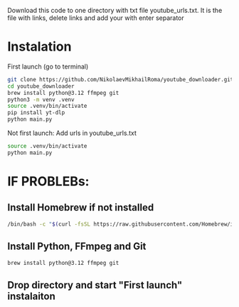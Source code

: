 Download this code to one directory with txt file youtube_urls.txt. It is the file with links, delete links and add your with enter separator

# Instalation

First launch (go to terminal)
```bash
git clone https://github.com/NikolaevMikhailRoma/youtube_downloader.git 
cd youtube_downloader
brew install python@3.12 ffmpeg git
python3 -m venv .venv
source .venv/bin/activate
pip install yt-dlp
python main.py
```

Not first launch:
Add urls in youtube_urls.txt
```bash
source .venv/bin/activate
python main.py
```

# IF PROBLEBs:
## Install Homebrew if not installed
```bash
/bin/bash -c "$(curl -fsSL https://raw.githubusercontent.com/Homebrew/install/HEAD/install.sh)"
```
## Install Python, FFmpeg and Git
```bash
brew install python@3.12 ffmpeg git
```
## Drop directory and start "First launch" instalaiton


